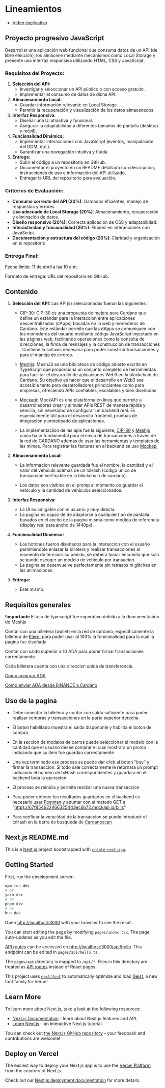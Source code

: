 
# Lineamientos 

- [Video explicativo](https://www.tiktok.com/@davidgomez071/video/7492639005469625655)

## Proyecto progresivo JavaScript

Desarrollar una aplicación web funcional que consuma datos de un API (de libre elección), los almacene mediante mecanismos como Local Storage y presente una interfaz responsiva utilizando HTML, CSS y JavaScript.

### **Requisitos del Proyecto:**

1. **Selección del API:**
    - Investigar y seleccionar un API público o con acceso gratuito.
    - Implementar el consumo de datos de dicha API.
2. **Almacenamiento Local:**
    - Guardar información relevante en Local Storage.
    - Permitir la recuperación y visualización de los datos almacenados.
3. **Interfaz Responsiva:**
    - Diseñar una UI atractiva y funcional.
    - Asegurar la adaptabilidad a diferentes tamaños de pantalla (desktop y móvil).
4. **Funcionalidad Dinámica:**
    - Implementar interacciones con JavaScript (eventos, manipulación del DOM, etc.).
    - Garantizar una navegación intuitiva y fluida.
5. **Entrega:**
    - Subir el código a un repositorio en GitHub.
    - Documentar el proyecto en un README detallado con descripción, instrucciones de uso e información del API utilizado.
    - Entregar la URL del repositorio para evaluación.

### **Criterios de Evaluación:**

- **Consumo correcto del API (20%)**: Llamados eficientes, manejo de respuestas y errores.
- **Uso adecuado de Local Storage (20%)**: Almacenamiento, recuperación y eliminación de datos.
- **Diseño responsivo (20%)**: Correcta aplicación de CSS y adaptabilidad.
- **Interactividad y funcionalidad (20%)**: Fluidez en interacciones con JavaScript.
- **Documentación y estructura del código (20%)**: Claridad y organización en el repositorio.

### **Entrega Final:**

Fecha límite: 11 de abril a las 10 a.m.

Formato de entrega: URL del repositorio en GitHub.

## Contenido


1. **Selección del API:**
    Las API(s) seleccionadas fueron las siguientes:

    - [CIP-30](https://cips.cardano.org/cip/CIP-30): CIP-30 es una propuesta de mejora para Cardano que define un estándar para la interacción entre aplicaciones descentralizadas (dApps) basadas en la web y monederos de Cardano. Este estándar permite que las dApps se comuniquen con los monederos del usuario mediante código JavaScript inyectado en las páginas web, facilitando operaciones como la consulta de direcciones, la firma de mensajes y la construcción de transacciones . Contiene la sintaxis necesaria para poder construir transacciones y para el manejo de errores.

    - [Meshjs](https://meshjs.dev/): ​MeshJS es una biblioteca de código abierto escrita en TypeScript que proporciona un conjunto completo de herramientas para facilitar el desarrollo de aplicaciones Web3 en la blockchain de Cardano. Su objetivo es hacer que el desarrollo en Web3 sea accesible tanto para desarrolladores principiantes como para empresas, ofreciendo APIs confiables, escalables y bien diseñadas

    - [Mockapi](https://mockapi.io/): MockAPI es una plataforma en línea que permite a desarrolladores crear y simular APIs REST de manera rápida y sencilla, sin necesidad de configurar un backend real. Es especialmente útil para el desarrollo frontend, pruebas de integración y prototipado de aplicaciones.

    - La implementaciion de las apis fue la siguiente, [CIP-30](https://cips.cardano.org/cip/CIP-30) y [Meshjs](https://meshjs.dev/) como base fundamental para el envio de transacciones a traves de la red de CARDANO ademas de usar las herramientas y templates de las mimas. Para registrar las facturas en el backend se uso [Mockapi](https://mockapi.io/)
  

2. **Almacenamiento Local:**
    - La informacion relevante guardada fue el nombre, la cantidad y el valor del vehiculo ademas de un txHash (codigo unico de transaccion verificable en la blockchain de cardano).
  
    - Los datos son visibles en el promp al momento de guardar el vehiculo y la cantidad de vehiculos seleccionados.
  
3. **Interfaz Responsiva:**
    - La UI es amigable con el usuario y muy directa.
    - La pagina es capaz de de adaptarse a cualquier tipo de pantalla basados en el ancho de la pagina misma como medida de referencia (display real para ancho de 1440px).

4. **Funcionalidad Dinámica:**
    - Los botones fueron diseñados para la interaccion con el usuario permitiendole enlazar la billetera y realizar transacciones al momento de terminar su pedido, se debera tomar encuenta que solo se puede escoger un modelo de vehiculo por transacion.
    - La pagina se desenvuelve perfectamente sin retrasos ni glitches en las animaciones.

5. **Entrega:**
    - Este mismo.

## Requisitos generales

**!importante**
El uso de typescript fue imperativo debido a la domumentacion de [Meshjs](https://meshjs.dev/)

Contar con una billetera (wallet) en la red de cardano, especificamente la billetera de [Eternl](https://eternl.io/landing/setup) para poder usar al 100% la funcionalidad para la cual la pagina fue diseñada

Contar con saldo superior a 10 ADA para poder firmar transacciones correctamente.

Cada billetera cuenta con una direccion unica de transferencia.

[Como comprar ADA](https://www.youtube.com/watch?v=LA38VotZP4Q)

[Como enviar ADA desde BINANCE a Cardano](https://www.youtube.com/watch?v=47Gb98RlXsM)

## Uso de la pagina

- Debe conectar la billetera y contar con saldo suficiente para poder realizar compras y transacciones en la parte superior derecha

- El boton habilitado muestra el saldo dispononle y habilita el boton de compra 

- En la seccion de modelos de carros puede seleccionar el  modelo con la cantidad que el usuario desee comprar el cual mostrara un promp indicando que su item fue guardao correctamente

- Una vez terminado ese proceso se puede dar click al boton "buy" y firmar la transaccion. Si todo sale correctamente le retornara un prompt indicando el numero de txHash correspondientes y guardara en el backend toda la operacion

- El proceso se reinicia y permite realizar una nueva transaccion

- Para poder obtener los resultados guardados en el backend es necesario usar [Postman](https://www.postman.com/) y apuntar con el metodo GET  a
"https://67f854922466325443ec6b72.mockapi.io/bills"

- Para verificar la veracidad de la transaccion se puede introducir el txHash en la barra de busqueda de [Cardanoscan](https://cardanoscan.io/) 


## Next.js README.md

This is a [Next.js](https://nextjs.org) project bootstrapped with [`create-next-app`](https://nextjs.org/docs/pages/api-reference/create-next-app).

## Getting Started

First, run the development server:

```bash
npm run dev
# or
yarn dev
# or
pnpm dev
# or
bun dev
```

Open [http://localhost:3000](http://localhost:3000) with your browser to see the result.

You can start editing the page by modifying `pages/index.tsx`. The page auto-updates as you edit the file.

[API routes](https://nextjs.org/docs/pages/building-your-application/routing/api-routes) can be accessed on [http://localhost:3000/api/hello](http://localhost:3000/api/hello). This endpoint can be edited in `pages/api/hello.ts`.

The `pages/api` directory is mapped to `/api/*`. Files in this directory are treated as [API routes](https://nextjs.org/docs/pages/building-your-application/routing/api-routes) instead of React pages.

This project uses [`next/font`](https://nextjs.org/docs/pages/building-your-application/optimizing/fonts) to automatically optimize and load [Geist](https://vercel.com/font), a new font family for Vercel.

## Learn More

To learn more about Next.js, take a look at the following resources:

- [Next.js Documentation](https://nextjs.org/docs) - learn about Next.js features and API.
- [Learn Next.js](https://nextjs.org/learn-pages-router) - an interactive Next.js tutorial.

You can check out [the Next.js GitHub repository](https://github.com/vercel/next.js) - your feedback and contributions are welcome!

## Deploy on Vercel

The easiest way to deploy your Next.js app is to use the [Vercel Platform](https://vercel.com/new?utm_medium=default-template&filter=next.js&utm_source=create-next-app&utm_campaign=create-next-app-readme) from the creators of Next.js.

Check out our [Next.js deployment documentation](https://nextjs.org/docs/pages/building-your-application/deploying) for more details.
